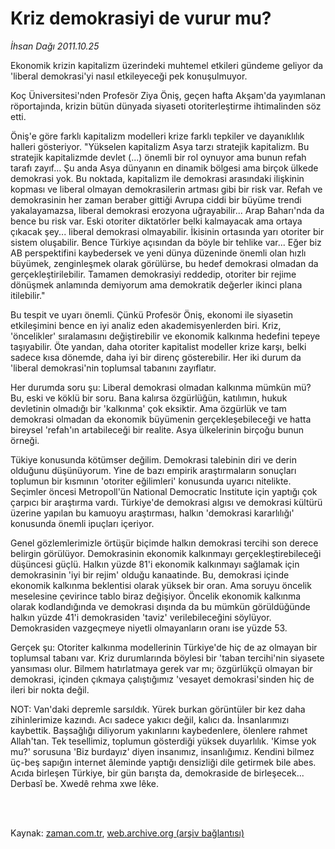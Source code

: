 # Kriz demokrasiyi de vurur mu?

*İhsan Dağı 2011.10.25*

<td class="columnist-detail">
<p>Ekonomik krizin kapitalizm üzerindeki muhtemel etkileri gündeme geliyor da 'liberal demokrasi'yi nasıl etkileyeceği pek konuşulmuyor.</p>
<p>
<div id="haberMetinDiv">
<p>Koç Üniversitesi'nden Profesör Ziya Öniş, geçen hafta Akşam'da yayımlanan röportajında, krizin bütün dünyada siyaseti otoriterleştirme ihtimalinden söz etti.
<p>Öniş'e göre farklı kapitalizm modelleri krize farklı tepkiler ve dayanıklılık halleri gösteriyor. "Yükselen kapitalizm Asya tarzı stratejik kapitalizm. Bu stratejik kapitalizmde devlet (...) önemli bir rol oynuyor ama bunun refah tarafı zayıf... Şu anda Asya dünyanın en dinamik bölgesi ama birçok ülkede demokrasi yok. Bu noktada, kapitalizm ile demokrasi arasındaki ilişkinin kopması ve liberal olmayan demokrasilerin artması gibi bir risk var. Refah ve demokrasinin her zaman beraber gittiği Avrupa ciddi bir büyüme trendi yakalayamazsa, liberal demokrasi erozyona uğrayabilir... Arap Baharı'nda da bence bu risk var. Eski otoriter diktatörler belki kalmayacak ama ortaya çıkacak şey... liberal demokrasi olmayabilir. İkisinin ortasında yarı otoriter bir sistem oluşabilir. Bence Türkiye açısından da böyle bir tehlike var... Eğer biz AB perspektifini kaybedersek ve yeni dünya düzeninde önemli olan hızlı büyümek, zenginleşmek olarak görülürse, bu hedef demokrasi olmadan da gerçekleştirilebilir. Tamamen demokrasiyi reddedip, otoriter bir rejime dönüşmek anlamında demiyorum ama demokratik değerler ikinci plana itilebilir." 
<p>Bu tespit ve uyarı önemli. Çünkü Profesör Öniş, ekonomi ile siyasetin etkileşimini bence en iyi analiz eden akademisyenlerden biri. Kriz, 'öncelikler' sıralamasını değiştirebilir ve ekonomik kalkınma hedefini tepeye taşıyabilir. Öte yandan, daha otoriter kapitalist modeller krize karşı, belki sadece kısa dönemde, daha iyi bir direnç gösterebilir. Her iki durum da 'liberal demokrasi'nin toplumsal tabanını zayıflatır.
<p>Her durumda soru şu: Liberal demokrasi olmadan kalkınma mümkün mü? Bu, eski ve köklü bir soru. Bana kalırsa özgürlüğün, katılımın, hukuk devletinin olmadığı bir 'kalkınma' çok eksiktir. Ama özgürlük ve tam demokrasi olmadan da ekonomik büyümenin gerçekleşebileceği ve hatta bireysel 'refah'ın artabileceği bir realite. Asya ülkelerinin birçoğu bunun örneği.
<p>Tükiye konusunda kötümser değilim. Demokrasi talebinin diri ve derin olduğunu düşünüyorum. Yine de bazı empirik araştırmaların sonuçları toplumun bir kısmının 'otoriter eğilimleri' konusunda uyarıcı nitelikte. Seçimler öncesi Metropoll'ün National Democratic Institute için yaptığı çok çarpıcı bir araştırma vardı. Türkiye'de demokrasi algısı ve demokrasi kültürü üzerine yapılan bu kamuoyu araştırması, halkın 'demokrasi kararlılığı' konusunda önemli ipuçları içeriyor.
<p>Genel gözlemlerimizle örtüşür biçimde halkın demokrasi tercihi son derece belirgin görülüyor. Demokrasinin ekonomik kalkınmayı gerçekleştirebileceği düşüncesi güçlü. Halkın yüzde 81'i ekonomik kalkınmayı sağlamak için demokrasinin 'iyi bir rejim' olduğu kanaatinde. Bu, demokrasi içinde ekonomik kalkınma beklentisi olarak yüksek bir oran. Ama soruyu öncelik meselesine çevirince tablo biraz değişiyor. Öncelik ekonomik kalkınma olarak kodlandığında ve demokrasi dışında da bu mümkün görüldüğünde halkın yüzde 41'i demokrasiden 'taviz' verilebileceğini söylüyor. Demokrasiden vazgeçmeye niyetli olmayanların oranı ise yüzde 53.
<p>Gerçek şu: Otoriter kalkınma modellerinin Türkiye'de hiç de az olmayan bir toplumsal tabanı var. Kriz durumlarında böylesi bir 'taban tercihi'nin siyasete yansıması olur. Bilmem hatırlatmaya gerek var mı; özgürlükçü olmayan bir demokrasi, içinden çıkmaya çalıştığımız 'vesayet demokrasi'sinden hiç de ileri bir nokta değil.
<p>NOT: Van'daki depremle sarsıldık. Yürek burkan görüntüler bir kez daha zihinlerimize kazındı. Acı sadece yakıcı değil, kalıcı da. İnsanlarımızı kaybettik. Başsağlığı diliyorum yakınlarını kaybedenlere, ölenlere rahmet Allah'tan. Tek tesellimiz, toplumun gösterdiği yüksek duyarlılık. 'Kimse yok mu?' sorusuna 'Biz burdayız' diyen insanımız, insanlığımız. Kendini bilmez üç-beş sapığın internet âleminde yaptığı densizliği dile getirmek bile abes. Acıda birleşen Türkiye, bir gün barışta da, demokraside de birleşecek... Derbasî be. Xwedê rehma xwe lêke. 
<p></p></p></p></p></p></p></p></p></p></div>
</p>


<p><br>
		 </br></p></td>

Kaynak: [zaman.com.tr](http://zaman.com.tr/yazar.do?yazino=1194539), [web.archive.org (arşiv bağlantısı)](http://web.archive.org/web/20120104231738/http://www.zaman.com.tr:80/yazar.do?yazino=1194539)
